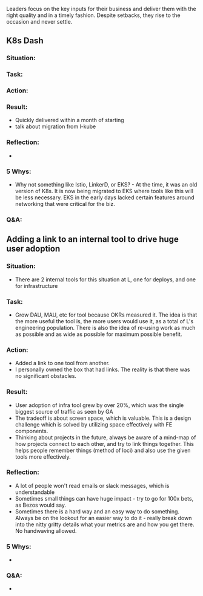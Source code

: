 Leaders focus on the key inputs for their business and deliver them with the right quality and in a timely fashion. Despite setbacks, they rise to the occasion and never settle.

## K8s Dash
### Situation:
  
### Task:

### Action:

### Result:
- Quickly delivered within a month of starting
- talk about migration from l-kube

### Reflection:
- 

### 5 Whys:

- Why not something like Istio, LinkerD, or EKS? - At the time, it was an old version of K8s. It is now being migrated to EKS where tools like this will be less necessary. EKS in the early days lacked certain features around networking that were critical for the biz. 

### Q&A:

## Adding a link to an internal tool to drive huge user adoption
### Situation:
- There are 2 internal tools for this situation at L, one for deploys, and one for infrastructure 

### Task:
- Grow DAU, MAU, etc for tool because OKRs measured it. The idea is that the more useful the tool is, the more users would use it, as a total of L's engineering population. There is also the idea of re-using work as much as possible and as wide as possible for maximum possible benefit.

### Action:
- Added a link to one tool from another.
- I personally owned the box that had links.
The reality is that there was no significant obstacles.

### Result:
- User adoption of infra tool grew by over 20%, which was the single biggest source of traffic as seen by GA
- The tradeoff is about screen space, which is valuable. This is a design challenge which is solved by utilizing space effectively with FE components.
- Thinking about projects in the future, always be aware of a mind-map of how projects connect to each other, and try to link things together. This helps people remember things (method of loci) and also use the given tools more effectively.

### Reflection:
- A lot of people won't read emails or slack messages, which is understandable
- Sometimes small things can have huge impact - try to go for 100x bets, as Bezos would say.
- Sometimes there is a hard way and an easy way to do something. Always be on the lookout for an easier way to do it - really break down into the nitty gritty details what your metrics are and how you get there. No handwaving allowed.

### 5 Whys:
- 

### Q&A:
- 